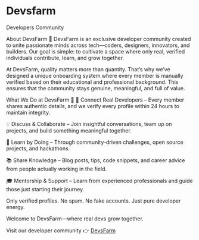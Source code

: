 # Devsfarm
Developers Community 

About DevsFarm 🌱
DevsFarm is an exclusive developer community created to unite passionate minds across tech—coders, designers, innovators, and builders. Our goal is simple: to cultivate a space where only real, verified individuals contribute, learn, and grow together.

At DevsFarm, quality matters more than quantity. That’s why we’ve designed a unique onboarding system where every member is manually verified based on their educational and professional background. This ensures that the community stays genuine, meaningful, and full of value.

What We Do at DevsFarm 🌾
 🤝 Connect Real Developers – Every member shares authentic details, and we verify every profile within 24 hours to maintain integrity.

 💡 Discuss & Collaborate – Join insightful conversations, team up on projects, and build something meaningful together.

 🚀 Learn by Doing – Through community-driven challenges, open source projects, and hackathons.

 📚 Share Knowledge – Blog posts, tips, code snippets, and career advice from people actually working in the field.

 🎓 Mentorship & Support – Learn from experienced professionals and guide those just starting their journey.

Only verified profiles. No spam. No fake accounts. Just pure developer energy.

Welcome to DevsFarm—where real devs grow together.


Visit our developer community 👉 [DevsFarm](https://homedevfarm.netlify.app/)
